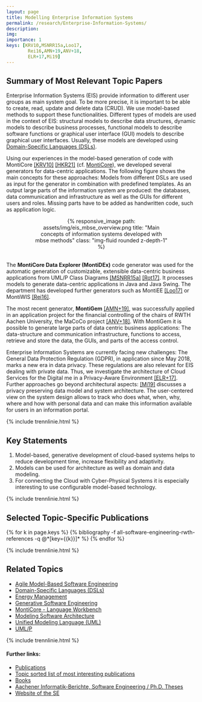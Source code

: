 ```yaml
---
layout: page
title: Modelling Enterprise Information Systems
permalink: /research/Enterprise-Information-Systems/
description:
img:
importance: 1
keys: [KRV10,MSNRR15a,Loo17,
        Rei16,AMN+19,ANV+18,
        ELR+17,Mi19]
---
```


## Summary of Most Relevant Topic Papers

Enterprise Information Systems (EIS) provide information to different user
groups as main system goal. To be more precise, it is important to be able
to create,
read, update and delete data (CRUD). We use model-based methods to
support these functionalities.
Different types of models are used in the context of EIS:
structural models to describe data structures, dynamic models to describe
business processes, functional models to describe software functions or
graphical user interface (GUI) models to describe graphical user interfaces.
Usually, these models
are developed using 
[Domain-Specific Languages (DSLs)](/research/Domain-Specific-Languages).

Using our experiences in the model-based generation of code with
MontiCore [[KRV10]](#KRV10) [[HKR21]](#HKR21) 
(cf. [MontiCore](/research/MontiCore)),
we developed several generators for data-centric applications.
The following figure shows the main concepts for these approaches:
Models from different DSLs are used as input for the generator in combination
with predefined templates. As an output large parts of the information system
are produced: the databases, data communication and infrastructure as well as
the GUIs for different users and roles. Missing parts have to be added as
handwritten code, such as application logic.

<center>
<div class="row" style="width: 70%">
    <div class="col-sm mt-3 mt-md-0">
        {% responsive_image path: assets/img/eis_mbse_overview.png 
        title: "Main concepts of information systems developed with mbse methods" 
        class: "img-fluid rounded z-depth-1" %}
    </div>
</div>
</center>
<br />

The **MontiCore Data Explorer (MontiDEx)** code generator was used
for the automatic generation of customizable, extensible data-centric
business applications from UML/P Class Diagrams 
[[MSNRR15a]](#MSNRR15a) [[Rot17]](#Rot17).
It processes models to generate data-centric applications in Java and
Java Swing. The department has developed further generators such as
MontiEE [[Loo17]](#Loo17) or MontiWIS [[Rei16]](#Rei16).

The most recent generator, **MontiGem** [[AMN+19]](#AMN+19), was successfully
applied
in an application project for the financial controlling of the chairs of RWTH
Aachen University, the MaCoCo project [[ANV+18]](#ANV+18). With MontiGem it is
possible to generate large parts of data centric business applications: The
data-structure and communication infrastructure, functions to access,
retrieve and store the data, the GUIs, and parts of the access
control.

Enterprise Information Systems are currently facing new challenges: 
The General Data Protection Regulation (GDPR), in application since May 2018,
marks a new era in data privacy. These regulations are also relevant for EIS
dealing with private data.
Thus, we investigate the architecture of Cloud Services for
the Digital me in a Privacy-Aware Environment [[ELR+17]](#ELR+17).
Further approaches go beyond architectural aspects: [[Mi19]](#Mi19)
discusses a privacy preserving data model and system architecture.
The user-centered view on the system design allows to track who does
what, when, why, where and how with personal data and can make this
information available for users in an information portal.



{% include trennlinie.html %}

## Key Statements
1. Model-based, generative development of cloud-based systems helps to reduce 
development time, increase flexibility and adaptivity.
2. Models can be used for architecture as well as domain and data modeling.
3. For connecting the Cloud with Cyber-Physical Systems it is especially 
interesting to use configurable model-based technology.

{% include trennlinie.html %}

## Selected Topic-Specific Publications

<div class="publications">
  {% for k in page.keys %}
    {% bibliography -f all-software-engineering-rwth-references -q @*[key={{k}}]* %}
  {% endfor %}
</div>

{% include trennlinie.html %}

## Related Topics
- [Agile Model-Based Software Engineering](/research/Agile-MBSE)
- [Domain-Specific Languages (DSLs)](/research/Domain-Specific-Languages)
- [Energy Management](/research/Energy-Management)
- [Generative Software Engineering](/research/Generative-SE)
- [MontiCore - Language Workbench](/research/MontiCore)
- [Modeling Software Architecture](/research/Software-Architecture)
- [Unified Modeling Language (UML)](/research/Unified-Modeling-Language)
- [UML/P](/research/UML-P)

{% include trennlinie.html %}

#### Further links:

- [Publications](/publications)
- [Topic sorted list of most interesting publications](/research)
- [Books](/books)
- [Aachener Informatik-Berichte, Software Engineering / Ph.D. Theses](/phdtheses)
- [Website of the SE](https://www.se-rwth.de)
